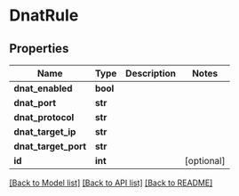 # DnatRule

## Properties
Name | Type | Description | Notes
------------ | ------------- | ------------- | -------------
**dnat_enabled** | **bool** |  | 
**dnat_port** | **str** |  | 
**dnat_protocol** | **str** |  | 
**dnat_target_ip** | **str** |  | 
**dnat_target_port** | **str** |  | 
**id** | **int** |  | [optional] 

[[Back to Model list]](../README.md#documentation-for-models) [[Back to API list]](../README.md#documentation-for-api-endpoints) [[Back to README]](../README.md)


